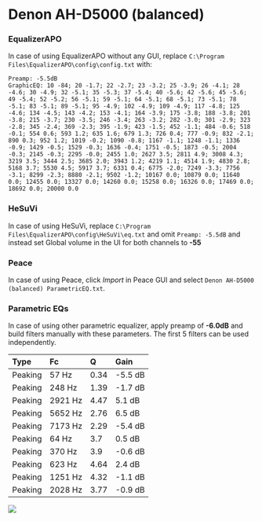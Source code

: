 # Denon AH-D5000 (balanced)

### EqualizerAPO
In case of using EqualizerAPO without any GUI, replace `C:\Program Files\EqualizerAPO\config\config.txt`
with:
```
Preamp: -5.5dB
GraphicEQ: 10 -84; 20 -1.7; 22 -2.7; 23 -3.2; 25 -3.9; 26 -4.1; 28 -4.6; 30 -4.9; 32 -5.1; 35 -5.3; 37 -5.4; 40 -5.6; 42 -5.6; 45 -5.6; 49 -5.4; 52 -5.2; 56 -5.1; 59 -5.1; 64 -5.1; 68 -5.1; 73 -5.1; 78 -5.1; 83 -5.1; 89 -5.1; 95 -4.9; 102 -4.9; 109 -4.9; 117 -4.8; 125 -4.6; 134 -4.5; 143 -4.2; 153 -4.1; 164 -3.9; 175 -3.8; 188 -3.8; 201 -3.8; 215 -3.7; 230 -3.5; 246 -3.4; 263 -3.2; 282 -3.0; 301 -2.9; 323 -2.8; 345 -2.4; 369 -2.3; 395 -1.9; 423 -1.5; 452 -1.1; 484 -0.6; 518 -0.1; 554 0.6; 593 1.2; 635 1.6; 679 1.3; 726 0.4; 777 -0.9; 832 -2.1; 890 0.3; 952 1.2; 1019 -0.2; 1090 -0.8; 1167 -1.1; 1248 -1.1; 1336 -0.9; 1429 -0.5; 1529 -0.3; 1636 -0.4; 1751 -0.5; 1873 -0.5; 2004 -0.3; 2145 -0.3; 2295 -0.0; 2455 1.0; 2627 3.5; 2811 4.9; 3008 4.3; 3219 3.5; 3444 2.5; 3685 2.0; 3943 1.2; 4219 1.1; 4514 1.9; 4830 2.8; 5168 3.7; 5530 4.5; 5917 3.7; 6331 0.4; 6775 -2.0; 7249 -3.3; 7756 -3.1; 8299 -2.3; 8880 -2.1; 9502 -1.2; 10167 0.0; 10879 0.0; 11640 0.0; 12455 0.0; 13327 0.0; 14260 0.0; 15258 0.0; 16326 0.0; 17469 0.0; 18692 0.0; 20000 0.0
```

### HeSuVi
In case of using HeSuVi, replace `C:\Program Files\EqualizerAPO\config\HeSuVi\eq.txt` and omit `Preamp:
-5.5dB` and instead set Global volume in the UI for both channels to **-55**

### Peace
In case of using Peace, click *Import* in Peace GUI and select `Denon AH-D5000 (balanced) ParametricEQ.txt`.

### Parametric EQs
In case of using other parametric equalizer, apply preamp of **-6.0dB** and build filters manually with
these parameters. The first 5 filters can be used independently.

| Type    | Fc      |    Q | Gain    |
|:--------|:--------|:-----|:--------|
| Peaking | 57 Hz   | 0.34 | -5.5 dB |
| Peaking | 248 Hz  | 1.39 | -1.7 dB |
| Peaking | 2921 Hz | 4.47 | 5.1 dB  |
| Peaking | 5652 Hz | 2.76 | 6.5 dB  |
| Peaking | 7173 Hz | 2.29 | -5.4 dB |
| Peaking | 64 Hz   | 3.7  | 0.5 dB  |
| Peaking | 370 Hz  | 3.9  | -0.6 dB |
| Peaking | 623 Hz  | 4.64 | 2.4 dB  |
| Peaking | 1251 Hz | 4.32 | -1.1 dB |
| Peaking | 2028 Hz | 3.77 | -0.9 dB |

![](https://raw.githubusercontent.com/jaakkopasanen/AutoEq/master/results/headphonecom/headphonecom/Denon%20AH-D5000%20(balanced)/Denon%20AH-D5000%20(balanced).png)